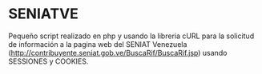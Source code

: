 # SENIATVE
Pequeño script realizado en php y usando la libreria cURL para la solicitud de información a la pagina web del SENIAT Venezuela (http://contribuyente.seniat.gob.ve/BuscaRif/BuscaRif.jsp) usando SESSIONES y COOKIES.
